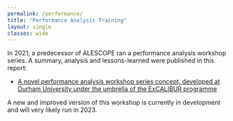 ```yaml
---
permalink: /performance/
title: "Performance Analysis Training"
layout: single
classes: wide
---
```


In 2021, a predecessor of ALESCOPE ran a performance analysis workshop series. A summary, analysis and lessons-learned were published in this report:
 - [A novel performance analysis workshop series concept, developed at Durham University under the umbrella of the ExCALIBUR programme](https://zenodo.org/record/5155503)
 
 A new and improved version of this workshop is currently in development and will very likely run in 2023.

